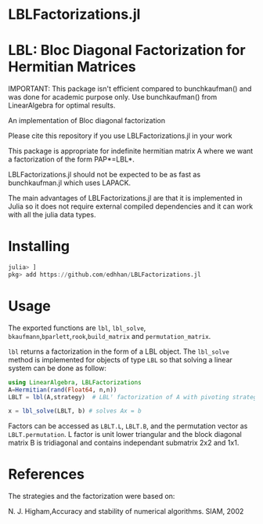# LBLFactorizations.jl

# LBL: Bloc Diagonal Factorization for Hermitian Matrices

IMPORTANT: This package isn't efficient compared to bunchkaufman() and was done for academic purpose only. Use bunchkaufman() from LinearAlgebra for optimal results.

An implementation of Bloc diagonal factorization

Please cite this repository if you use LBLFactorizations.jl in your work

This package is appropriate for indefinite hermitian matrix A where we want a factorization of the form PAP*=LBL*.

LBLFactorizations.jl should not be expected to be as fast as bunchkaufman.jl which uses LAPACK.

The main advantages of LBLFactorizations.jl are that it is implemented in Julia so it does not require external compiled dependencies and it can work with all the julia data types.

# Installing

```julia
julia> ]
pkg> add https://github.com/edhhan/LBLFactorizations.jl
```

# Usage

The exported functions are `lbl`, `lbl_solve`, `bkaufmann`,`bparlett`,`rook`,`build_matrix` and `permutation_matrix`.


`lbl` returns a factorization in the form of a LBL object.
The `lbl_solve` method is implemented for objects of type `LBL` so that
solving a linear system can be done as follow:

```julia
using LinearAlgebra, LBLFactorizations
A=Hermitian(rand(Float64, n,n))
LBLT = lbl(A,strategy)  # LBLᵀ factorization of A with pivoting strategy strategy: "rook", "bkaufmann" or "bparlett"

x = lbl_solve(LBLT, b) # solves Ax = b
```

Factors can be accessed as `LBLT.L`, `LBLT.B`, and the permutation vector as `LBLT.permutation`.
L factor is unit lower triangular and the block diagonal matrix B is tridiagonal and contains independant submatrix 2x2 and 1x1.

# References

The strategies and the factorization were based on:

N. J. Higham,Accuracy and stability of numerical algorithms.  SIAM, 2002
